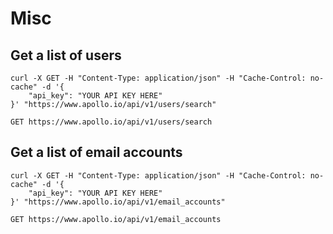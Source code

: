 # Misc

## Get a list of users

```shell
curl -X GET -H "Content-Type: application/json" -H "Cache-Control: no-cache" -d '{
    "api_key": "YOUR API KEY HERE"
}' "https://www.apollo.io/api/v1/users/search"
```

`GET https://www.apollo.io/api/v1/users/search`



## Get a list of email accounts

```shell
curl -X GET -H "Content-Type: application/json" -H "Cache-Control: no-cache" -d '{
    "api_key": "YOUR API KEY HERE"
}' "https://www.apollo.io/api/v1/email_accounts"
```

`GET https://www.apollo.io/api/v1/email_accounts`

